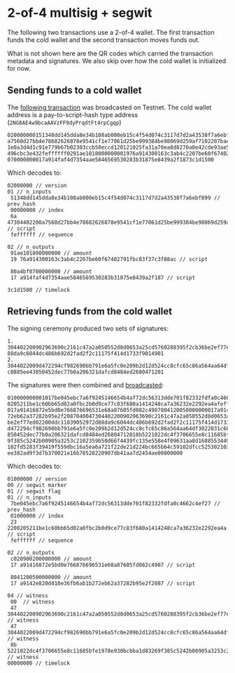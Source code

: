 # 2-of-4 multisig + segwit

The following two transactions use a 2-of-4 wallet. The first transaction funds the cold wallet and the second
transaction moves funds out.

What is not shown here are the QR codes which carried the transaction metadata and signatures. We also skip over how
the cold wallet is initialized for now.

## Sending funds to a cold wallet

The [following transaction](https://live.blockcypher.com/btc-testnet/tx/27efc462460cfafd3223f801e7dd1363c52df74a4b65465124f9a6c7eb45e07b/) was broadcasted on Testnet. The cold wallet address is a pay-to-script-hash type address (`2NG8AE4w9bcaAAVzFF9dyPrqdtFt4rpCgqp`)

    020000000151348dd145dda8e34b108ab000eb15c4f54d074c3117d7d2a43538f7a6ebf899000000006a47304402200
    a7560d27bb4e78682626878e9541cf1e77061d25be999384be98069d259af7102207baef2bfe7befcd06af9efa0acf0
    1e0a3d4d1c91e779b67b02303ccb58eccd120121025fa31a70ea8d8270a0e42cde93ae58e6f3160e0ab9470774b98b3
    496cbc3e432feffffff0291ae1018000000001976a914300163c3ab4c2207be60f67402791fbc83f37c3f88ac80a4bf
    070000000017a914faf4d7354aae5846569530283b31875e8439a2f1873c1d1500

Which decodes to:

    02000000 // version
    01 // n_inputs
     51348dd145dda8e34b108ab000eb15c4f54d074c3117d7d2a43538f7a6ebf899 // prev_hash
     00000000 // index
     6a 47304402200a7560d27bb4e78682626878e9541cf1e77061d25be999384be98069d259af7102207baef2bfe7befcd06af9efa0acf01e0a3d4d1c91e779b67b02303ccb58eccd120121025fa31a70ea8d8270a0e42cde93ae58e6f3160e0ab9470774b98b3496cbc3e432 // script
     feffffff // sequence

    02 // n_outputs
     91ae101800000000 // amount
     19 76a914300163c3ab4c2207be60f67402791fbc83f37c3f88ac // script

     80a4bf0700000000 // amount
     17 a914faf4d7354aae5846569530283b31875e8439a2f187 // script

    3c1d1500 // timelock


## Retrieving funds from the cold wallet

The signing ceremony produced two sets of signatures:

```
1. 304402200902963690c2161c47a2a050552d8d0653a25cd5760288395f2cb36be2ef77ed02200ddc11839052972d
88da9c6044dc486b692d2fad2f2c11175f414d1733f9014901
2. 3044022009d472294cf982690bb791e6a5fc0e209b2d12d524cc8cfc65c86a564aa64df3022031c6888c8a88e7db
c0885ee43850452dec77b0a206321dafcd8484ed2680471201
```

The signatures were then combined and [broadcasted](https://live.blockcypher.com/btc-testnet/tx/c6b69d678c2f5389297301fb8a5290891891ca22465f9e16b8886e9488f0f567/):

    010000000001017be045ebc7a6f9245146654b4af72dc56313dde701f82332fdfa0c4662c4ef270100000023220
    0205211be1c60bb65d02a0fbc2b0d9ce77c83f680a1414248ca7a36232e2292ea4afeffffff02c0209002000000
    017a91416872e5bd0e766876696531e68a87605fd082c4987804120050000000017a9142e820d410e36fb6ab1b2
    72eb62a37282b95e2f2087040047304402200902963690c2161c47a2a050552d8d0653a25cd5760288395f2cb36
    be2ef77ed02200ddc11839052972d88da9c6044dc486b692d2fad2f2c11175f414d1733f9014901473044022009
    d472294cf982690bb791e6a5fc0e209b2d12d524cc8cfc65c86a564aa64df3022031c6888c8a88e7dbc0885ee43
    850452dec77b0a206321dafcd8484ed26804712018b5221022dc4f3706655e8c11685bfe1978e930bcbba1d8326
    9f385c5242b00905a3253c2102359b50d66f4439fc135e558e4f09631aa8d1688553449cf794bf12f88d0877962
    102fd5283f39419f559dbc16a5ea6a721f22de21d224bc665b64c59102dfcc5253021036dd870c3272a0d1f1f33
    ee382ad9f3d7b370021e16b78528220907db41aa7d2454ae00000000

Which decodes to:

    01000000 // version
    00 // segwit marker
    01 // segwit flag
    01 // n_inputs
     7be045ebc7a6f9245146654b4af72dc56313dde701f82332fdfa0c4662c4ef27 // prev_hash
     01000000 // index
     23 2200205211be1c60bb65d02a0fbc2b0d9ce77c83f680a1414248ca7a36232e2292ea4a // script
     feffffff // sequence

    02 // n_outputs
     c020900200000000 // amount
     17 a91416872e5bd0e766876696531e68a87605fd082c4987 // script

     8041200500000000 // amount
     17 a9142e820d410e36fb6ab1b272eb62a37282b95e2f2087 // script

    04 // witness
     00  // witness
     47 304402200902963690c2161c47a2a050552d8d0653a25cd5760288395f2cb36be2ef77ed02200ddc11839052972d88da9c6044dc486b692d2fad2f2c11175f414d1733f9014901 // witness
     47 3044022009d472294cf982690bb791e6a5fc0e209b2d12d524cc8cfc65c86a564aa64df3022031c6888c8a88e7dbc0885ee43850452dec77b0a206321dafcd8484ed2680471201 // witness
     8b 5221022dc4f3706655e8c11685bfe1978e930bcbba1d83269f385c5242b00905a3253c2102359b50d66f4439fc135e558e4f09631aa8d1688553449cf794bf12f88d0877962102fd5283f39419f559dbc16a5ea6a721f22de21d224bc665b64c59102dfcc5253021036dd870c3272a0d1f1f33ee382ad9f3d7b370021e16b78528220907db41aa7d2454ae // witness
    00000000 // timelock
